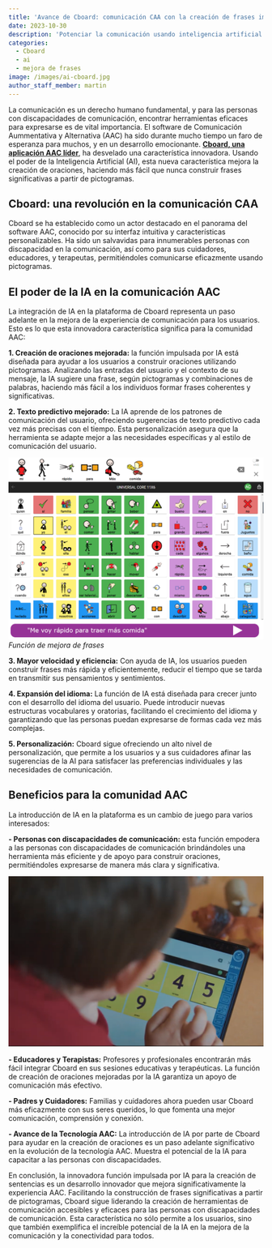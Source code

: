 ```yaml
---
title: 'Avance de Cboard: comunicación CAA con la creación de frases impulsada por IA'
date: 2023-10-30
description: 'Potenciar la comunicación usando inteligencia artificial'
categories:
  - Cboard
  - ai
  - mejora de frases
image: /images/ai-cboard.jpg
author_staff_member: martin
---
```


La comunicación es un derecho humano fundamental, y para las personas con discapacidades de comunicación, encontrar herramientas eficaces para expresarse es de vital importancia. El software de Comunicación Aummentativa y Alternativa (AAC) ha sido durante mucho tiempo un faro de esperanza para muchos, y en un desarrollo emocionante. [**Cboard, una aplicación AAC líder**](https://www.cboard.io/), ha desvelado una característica innovadora. Usando el poder de la Inteligencia Artificial (AI), esta nueva característica mejora la creación de oraciones, haciendo más fácil que nunca construir frases significativas a partir de pictogramas.

## Cboard: una revolución en la comunicación CAA

Cboard se ha establecido como un actor destacado en el panorama del software AAC, conocido por su interfaz intuitiva y características personalizables. Ha sido un salvavidas para innumerables personas con discapacidad en la comunicación, así como para sus cuidadores, educadores, y terapeutas, permitiéndoles comunicarse eficazmente usando pictogramas.

## El poder de la IA en la comunicación AAC

La integración de IA en la plataforma de Cboard representa un paso adelante en la mejora de la experiencia de comunicación para los usuarios. Esto es lo que esta innovadora característica significa para la comunidad AAC:

**1. Creación de oraciones mejorada:** la función impulsada por IA está diseñada para ayudar a los usuarios a construir oraciones utilizando pictogramas. Analizando las entradas del usuario y el contexto de su mensaje, la IA sugiere una frase, según pictogramas y combinaciones de palabras, haciendo más fácil a los individuos formar frases coherentes y significativas.

**2. Texto predictivo mejorado:** La IA aprende de los patrones de comunicación del usuario, ofreciendo sugerencias de texto predictivo cada vez más precisas con el tiempo. Esta personalización asegura que la herramienta se adapte mejor a las necesidades específicas y al estilo de comunicación del usuario.

![Mejorar función de fraseo](/images/app/phrase-improvement.png) *Función de mejora de frases*

**3. Mayor velocidad y eficiencia:** Con ayuda de IA, los usuarios pueden construir frases más rápida y eficientemente, reducir el tiempo que se tarda en transmitir sus pensamientos y sentimientos.

**4. Expansión del idioma:** La función de IA está diseñada para crecer junto con el desarrollo del idioma del usuario. Puede introducir nuevas estructuras vocabulares y oratorias, facilitando el crecimiento del idioma y garantizando que las personas puedan expresarse de formas cada vez más complejas.

**5. Personalización:** Cboard sigue ofreciendo un alto nivel de personalización, que permite a los usuarios y a sus cuidadores afinar las sugerencias de la AI para satisfacer las preferencias individuales y las necesidades de comunicación.

## Beneficios para la comunidad AAC

La introducción de IA en la plataforma es un cambio de juego para varios interesados:

**- Personas con discapacidades de comunicación:** esta función empodera a las personas con discapacidades de comunicación brindándoles una herramienta más eficiente y de apoyo para construir oraciones, permitiéndoles expresarse de manera más clara y significativa.

![Niño usando Cboard](/images/kindergaten02.png)

**- Educadores y Terapistas:** Profesores y profesionales encontrarán más fácil integrar Cboard en sus sesiones educativas y terapéuticas. La función de creación de oraciones mejoradas por la IA garantiza un apoyo de comunicación más efectivo.

**- Padres y Cuidadores:** Familias y cuidadores ahora pueden usar Cboard más eficazmente con sus seres queridos, lo que fomenta una mejor comunicación, comprensión y conexión.

**- Avance de la Tecnología AAC:** La introducción de IA por parte de Cboard para ayudar en la creación de oraciones es un paso adelante significativo en la evolución de la tecnología AAC. Muestra el potencial de la IA para capacitar a las personas con discapacidades.

En conclusión, la innovadora función impulsada por IA para la creación de sentencias es un desarrollo innovador que mejora significativamente la experiencia AAC. Facilitando la construcción de frases significativas a partir de pictogramas, Cboard sigue liderando la creación de herramientas de comunicación accesibles y eficaces para las personas con discapacidades de comunicación. Esta característica no sólo permite a los usuarios, sino que también exemplifica el increíble potencial de la IA en la mejora de la comunicación y la conectividad para todos.
